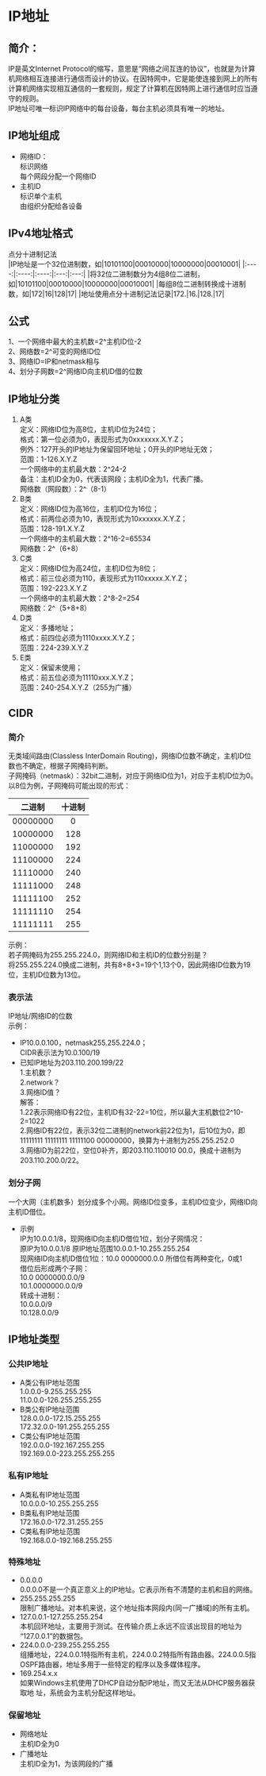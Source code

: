 # IP地址  
## 简介：  
IP是英文Internet Protocol的缩写，意思是“网络之间互连的协议”，也就是为计算机网络相互连接进行通信而设计的协议。在因特网中，它是能使连接到网上的所有计算机网络实现相互通信的一套规则，规定了计算机在因特网上进行通信时应当遵守的规则。     
IP地址可唯一标识IP网络中的每台设备，每台主机必须具有唯一的地址。  

## IP地址组成   
+ 网络ID：  
标识网络  
每个网段分配一个网络ID  
+ 主机ID  
标识单个主机  
由组织分配给各设备   

## IPv4地址格式  
点分十进制记法  
|IP地址是一个32位进制数，如|10101100|00010000|10000000|00010001|
|:----:|:----:|:----:|:---:|:---:|
|将32位二进制数分为4组8位二进制，如|10101100|00010000|10000000|00010001|
|每组8位二进制转换成十进制数，如|172|16|128|17|
|地址使用点分十进制记法记录|172.|16.|128.|17|

## 公式  
1、一个网络中最大的主机数=2^主机ID位-2  
2、网络数=2^可变的网络ID位  
3、网络ID=IP和netmask相与    
4、划分子网数=2^网络ID向主机ID借的位数  



## IP地址分类  
1. A类  
定义：网络ID位为高8位，主机ID位为24位；  
格式：第一位必须为0，表现形式为0xxxxxxx.X.Y.Z；  
例外：127开头的IP地址为保留回环地址；0开头的IP地址无效；  
范围：1-126.X.Y.Z  
一个网络中的主机最大数：2^24-2  
备注：主机ID全为0，代表该网段；主机ID全为1，代表广播。  
网络数（网段数）：2^（8-1）   
2. B类  
定义：网络ID位为高16位，主机ID位为16位；  
格式：前两位必须为10，表现形式为10xxxxxx.X.Y.Z；  
范围：128-191.X.Y.Z  
一个网络中的主机最大数：2^16-2=65534  
网络数：2^（6+8）  
3. C类  
定义：网络ID位为高24位，主机ID位为8位；   
格式：前三位必须为110，表现形式为110xxxxx.X.Y.Z；  
范围：192-223.X.Y.Z  
一个网络中的主机最大数：2^8-2=254  
网络数：2^（5+8+8）  
4. D类  
定义：多播地址；  
格式：前四位必须为1110xxxx.X.Y.Z；  
范围：224-239.X.Y.Z  
5. E类  
定义：保留未使用；  
格式：前五位必须为11110xxx.X.Y.Z；  
范围：240-254.X.Y.Z（255为广播）  

## CIDR  
### 简介  
无类域间路由(Classless InterDomain Routing)，网络ID位数不确定，主机ID位数也不确定，根据子网掩码判断。    
子网掩码（netmask）：32bit二进制，对应于网络ID位为1，对应于主机ID位为0。   
以8位为例，子网掩码可能出现的形式：    

|二进制|十进制|  
|:---:|:----:|
|00000000|0|
|10000000|128|
|11000000|192|
|11100000|224|
|11110000|240|
|11111000|248|
|11111100|252|
|11111110|254|
|11111111|255|

示例：  
若子网掩码为255.255.224.0，则网络ID和主机ID的位数分别是？  
将255.255.224.0换成二进制，共有8+8+3=19个1,13个0，因此网络ID位数为19位，主机ID位数为13位。  

### 表示法    
IP地址/网络ID的位数  
示例：
+ IP10.0.0.100，netmask255.255.224.0；  
CIDR表示法为10.0.100/19  
+ 已知IP地址为203.110.200.199/22  
1.主机数？  
2.network？  
3.网络ID值？  
解答：  
1.22表示网络ID有22位，主机ID有32-22=10位，所以最大主机数位2^10-2=1022  
2.网络ID有22位，表示32位二进制的network前22位为1，后10位为0，即11111111 11111111 11111100 00000000，换算为十进制为255.255.252.0  
3.网络ID为前22位，空位0补齐，即203.110.110010 00.0，换成十进制为203.110.200.0/22。  

### 划分子网  
一个大网（主机数多）划分成多个小网。网络ID位变多，主机ID位变少，网络ID向主机ID借位。  
+ 示例  
IP为10.0.0.1/8，现网络ID向主机ID借位1位，划分子网情况：  
原IP为10.0.0.1/8 
原IP地址范围10.0.0.1-10.255.255.254  
现网络ID向主机ID借位1位：10.0 0000000.0.0
所借位有两种变化，0或1  
借位后形成两个子网：  
10.0 0000000.0.0/9  
10.1.0000000.0.0/9  
转成十进制：  
10.0.0.0/9  
10.128.0.0/9  



## IP地址类型  
### 公共IP地址  
+ A类公有IP地址范围  
1.0.0.0-9.255.255.255  
11.0.0.0-126.255.255.255  
+ B类公有IP地址范围  
128.0.0.0-172.15.255.255  
172.32.0.0-191.255.255.255  
+ C类公有IP地址范围  
192.0.0.0-192.167.255.255  
192.169.0.0-223.255.255.255  
### 私有IP地址  
+ A类私有IP地址范围  
10.0.0.0-10.255.255.255    
+ B类私有IP地址范围   
172.16.0.0-172.31.255.255  
+ C类私有IP地址范围    
192.168.0.0-192.168.255.255
### 特殊地址  
+ 0.0.0.0  
0.0.0.0不是一个真正意义上的IP地址。它表示所有不清楚的主机和目的网络。  
+ 255.255.255.255  
限制广播地址。对本机来说，这个地址指本网段内(同一广播域)的所有主机。  
+ 127.0.0.1-127.255.255.254  
本机回环地址，主要用于测试。在传输介质上永远不应该出现目的地址为
“127.0.0.1”的数据包。  
+ 224.0.0.0-239.255.255.255  
组播地址，224.0.0.1特指所有主机，224.0.0.2特指所有路由器。224.0.0.5指OSPF路由器，地址多用于一些特定的程序以及多媒体程序。  
+ 169.254.x.x  
如果Windows主机使用了DHCP自动分配IP地址，而又无法从DHCP服务器获取地
址，系统会为主机分配这样地址。  
### 保留地址  
+ 网络地址   
主机ID全为0    
+ 广播地址   
主机ID全为1，为该网段的广播  




